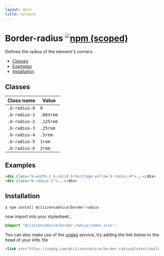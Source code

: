 ```yaml
---
layout: docs
title: Colours
---
```


# Border-radius [![npm (scoped)](https://img.shields.io/npm/v/@citizensadvice/border-radius.svg)](https://www.npmjs.com/package/@citizensadvice/border-radius)

Defines the radius of the element's corners.

- [Classes](#classes)
- [Examples](#examples)
- [Installation](#installation)

## Classes

| Class name    | Value     |
|---------------|-----------|
| `.b-radius-0` | `0`       |
| `.b-radius-1` | `.063rem` |
| `.b-radius-2` | `.125rem` |
| `.b-radius-3` | `.25rem`  |
| `.b-radius-4` | `.5rem`   |
| `.b-radius-5` | `1rem`    |
| `.b-radius-6` | `2rem`    |

## Examples

```html
<div class="b-width-1 b-solid b-heritage-yellow b-radius-0">...</div>
<div class="b-radius-1">...</div>
```

## Installation

```shell
$ npm install @citizensadvice/border-radius
```

now import into your stylesheet...

```scss
@import "@citizensadvice/border-radius/index.scss";
```

You can also make use of the [unpkg](https://unpkg.com) service, try adding the link below to the head of your `HTML` file

```html
<link src="https://unpkg.com/@citizensadvice/border-radius@latest/build/border-radius.css"/>
```